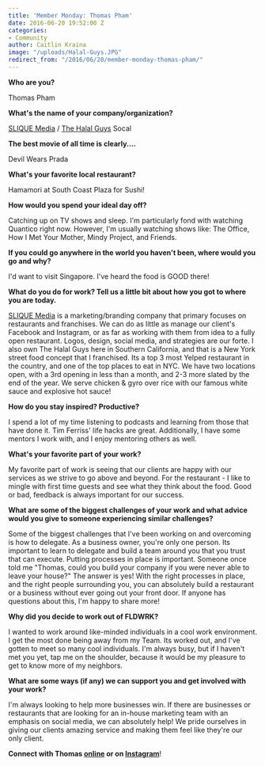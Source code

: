 ```yaml
---
title: 'Member Monday: Thomas Pham'
date: 2016-06-20 19:52:00 Z
categories:
- Community
author: Caitlin Kraina
image: "/uploads/Halal-Guys.JPG"
redirect_from: "/2016/06/20/member-monday-thomas-pham/"
---
```


**Who are you?**

Thomas Pham

**What's the name of your company/organization?**

[SLIQUE Media](http://www.sliquemedia.com) / [The Halal Guys](http://thehalalguys.com) Socal 

<!-- more -->

**The best movie of all time is clearly....**

Devil Wears Prada

**What's your favorite local restaurant?**

Hamamori at South Coast Plaza for Sushi!

**How would you spend your ideal day off?**

Catching up on TV shows and sleep. I'm particularly fond with watching Quantico right now. However, I'm usually watching shows like: The Office, How I Met Your Mother, Mindy Project, and Friends. 

**If you could go anywhere in the world you haven't been, where would you go and why?**

I'd want to visit Singapore. I've heard the food is GOOD there! 

**What do you do for work? Tell us a little bit about how you got to where you are today.**

[SLIQUE Media](http://www.sliquemedia.com) is a marketing/branding company that primary focuses on restaurants and franchises. We can do as little as manage our client's Facebook and Instagram, or as far as working with them from idea to a fully open restaurant. Logos, design, social media, and strategies are our forte. I also own The Halal Guys here in Southern California, and that is a New York street food concept that I franchised. Its a top 3 most Yelped restaurant in the country, and one of the top places to eat in NYC. We have two locations open, with a 3rd opening in less than a month, and 2-3 more slated by the end of the year. We serve chicken & gyro over rice with our famous white sauce and explosive hot sauce! 

**How do you stay inspired? Productive?**

I spend a lot of my time listening to podcasts and learning from those that have done it. Tim Ferriss' life hacks are great. Additionally, I have some mentors I work with, and I enjoy mentoring others as well. 

**What's your favorite part of your work?**

My favorite part of work is seeing that our clients are happy with our services as we strive to go above and beyond. For the restaurant - I like to mingle with first time guests and see what they think about the food. Good or bad, feedback is always important for our success. 

**What are some of the biggest challenges of your work and what advice would you give to someone experiencing similar challenges?**

Some of the biggest challenges that I've been working on and overcoming is how to delegate. As a business owner, you're only one person. Its important to learn to delegate and build a team around you that you trust that can execute. Putting processes in place is important. Someone once told me "Thomas, could you build your company if you were never able to leave your house?" The answer is yes! With the right processes in place, and the right people surrounding you, you can absolutely build a restaurant or a business without ever going out your front door. If anyone has questions about this, I'm happy to share more! 

**Why did you decide to work out of FLDWRK?**

I wanted to work around like-minded individuals in a cool work environment. I get the most done being away from my Team. Its worked out, and I've gotten to meet so many cool individuals. I'm always busy, but if I haven't met you yet, tap me on the shoulder, because it would be my pleasure to get to know more of my neighbors. 

**What are some ways (if any) we can support you and get involved with your work?**

I'm always looking to help more businesses win. If there are businesses or restaurants that are looking for an in-house marketing team with an emphasis on social media, we can absolutely help! We pride ourselves in giving our clients amazing service and making them feel like they're our only client. 

**Connect with Thomas [online](http://www.sliquemedia.com) or on [Instagram](www.instagram.com/thpham)**!

